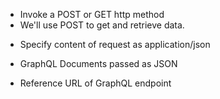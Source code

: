 - Invoke a POST or GET http method
- We'll use POST to get and retrieve data.

* Specify content of request as application/json
* GraphQL Documents passed as JSON

* Reference URL of GraphQL endpoint
